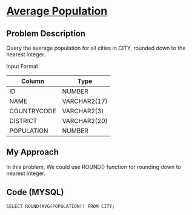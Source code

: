 # [Average Population](https://www.hackerrank.com/challenges/average-population/problem)

## Problem Description 
Query the average population for all cities in CITY, rounded down to the nearest integer.

Input Format

| Column                    | Type                       | 
| --------------------------| ---------------------------|
| ID                        | NUMBER                     |
| NAME                      | VARCHAR2(17)               |
| COUNTRYCODE               | VARCHAR2(3)                |
| DISTRICT                  | VARCHAR2(20)               |
| POPULATION                | NUMBER                     |




## My Approach

In this problem, We could use ROUND() function for rounding down to nearest integer.

## Code (MYSQL)

```
SELECT ROUND(AVG(POPULATION)) FROM CITY;
```